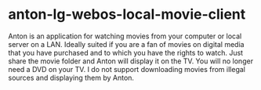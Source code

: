 # anton-lg-webos-local-movie-client
Anton is an application for watching movies from your computer or local server on a LAN. Ideally suited if you are a fan of movies on digital media that you have purchased and to which you have the rights to watch. Just share the movie folder and Anton will display it on the TV. You will no longer need a DVD on your TV. I do not support downloading movies from illegal sources and displaying them by Anton.
